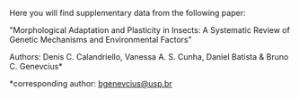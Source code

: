 Here you will find supplementary data from the following paper:

"Morphological Adaptation and Plasticity in Insects: A Systematic Review of Genetic Mechanisms and Environmental Factors"

Authors: Denis C. Calandriello, Vanessa A. S. Cunha, Daniel Batista & Bruno C. Genevcius*

*corresponding author: bgenevcius@usp.br
